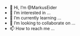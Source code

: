 - 👋 Hi, I’m @MarkusEider
- 👀 I’m interested in ...
- 🌱 I’m currently learning ...
- 💞️ I’m looking to collaborate on ...
- 📫 How to reach me ...

<!---
MarkusEider/MarkusEider is a ✨ special ✨ repository because its `README.md` (this file) appears on your GitHub profile.
You can click the Preview link to take a look at your changes.
--->
